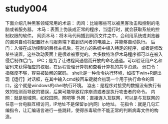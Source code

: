 # study004

下面介绍几种黑客领域常用的术语：
肉鸡：比喻哪些可以被黑客攻击和控制的电脑或者服务器。
木马：表面上伪装成正常的程序，当运行时，就会获取系统的控制权限的软件。
网页木马：将木马代码插到网页文件之中，会利用系统或浏览器的漏洞自动将配置好木马服务端下载到访问者的电脑上，并能够自动执行。
后门：入侵在成功控制的目标主机后，在对方的系统中植入特定的程序，或者是修改某些设置。这些改动表面上是很难被察觉的。大多数特洛伊木马程序都可以在被入侵后制作后门。
IPC；是为了让进程间通信而开放的命名通道。可以验证用户名和密码来获得相应的权限，在远程管理计算机和查看计算机的共享资源。
弱口令：指强度不够，容易被破解的密码。
shell:是一种命令执行环境，如按下win+R键出现【运行】对话框，在其中输入cmd按回车键就会初现一个用于执行命令的窗口，这个就是windows的shell执行环境。
溢出：是程序对接受的数据没有执行有效的检测而导致的错误，后果可能导致程序崩溃或者是执行攻击者的命令。
内网：就是局域网，如校园网，网吧等
外网：直接连入互联网，可以是与互联网的任意一台电脑互相访问，IP地址不是保留ip(内网）ip地址。
花指令：就是几句汇编指令，让汇编语言进行一些跳转，使得杀毒软件不能正常的判断病毒文件的构造。
